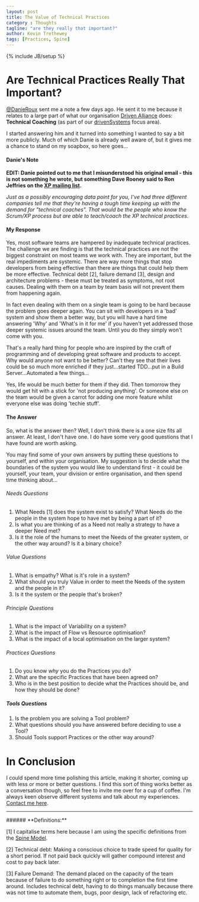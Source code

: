 ```yaml
---
layout: post
title: The Value of Technical Practices
category : Thoughts
tagline: "are they really that important?"
author: Kevin Trethewey
tags: [Practices, Spine]
---
```

{% include JB/setup %}

# Are Technical Practices Really That Important?

[@DanieRoux](http://www.twitter.com/DanieRoux) sent me a note a few days ago. He sent it to me because it relates to a large part of what our organisation [Driven Alliance](http://www.drivenalliance.com) does: **Technical Coaching** (as part of our [drivenSystems](http://www.twitter.com/drivenSystems) focus area).

I started answering him and it turned into something I wanted to say a bit more publicly. Much of which Danie is already well aware of, but it gives me a chance to stand on my soapbox, so here goes...

#### Danie's Note

**EDIT: Danie pointed out to me that I misunderstood his original email - this is not something he wrote, but something Dave Rooney said to Ron Jeffries on the [XP mailing list](https://groups.yahoo.com/neo/groups/extremeprogramming/conversations/messages/159310).**

*Just as a possibly encouraging data point for you, I've had three different
companies tell me that they're having a tough time keeping up with the
demand for "technical coaches".  That would be the people who know the
Scrum/XP process but are able to teach/coach the XP technical practices.*


#### My Response

Yes, most software teams are hampered by inadequate technical practices. The challenge we are finding is that the technical practices are not the biggest constraint on most teams we work with. They are important, but the real impediments are systemic. There are way more things that stop developers from being effective than there are things that could help them be more effective. Technical debt [2], failure demand [3], design and architecture problems - these must be treated as symptoms, not root causes. Dealing with them on a team by team basis will not prevent them from happening again.

In fact even dealing with them on a single team is going to be hard because the problem goes deeper again. You can sit with developers in a 'bad' system and show them a better way, but you will have a hard time answering 'Why' and 'What's in it for me' if you haven't yet addressed those deeper systemic issues around the team. Until you do they simply won't come with you.

That's a really hard thing for people who are inspired by the craft of programming and of developing great software and products to accept. Why would anyone not want to be better? Can't they see that their lives could be so much more enriched if they just...started TDD...put in a Build Server...Automated a few things...

Yes, life would be much better for them if they did. Then tomorrow they would get hit with a stick for 'not producing anything'. Or someone else on the team would be given a carrot for adding one more feature whilst everyone else was doing 'techie stuff'.

#### The Answer

So, what is the answer then? Well, I don't think there is a one size fits all answer. At least, I don't have one. I do have some very good questions that I have found are worth asking. 

You may find some of your own answers by putting these questions to yourself, and within your organisation. My suggestion is to decide what the boundaries of the system you would like to understand first - it could be yourself, your team, your division or entire organisation, and then spend time thinking about...

###### Needs Questions
1. What Needs [1] does the system exist to satisfy? What Needs do the people in the system hope to have met by being a part of it?
1. Is what you are thinking of as a Need not really a strategy to have a deeper Need met?
1. Is it the role of the humans to meet the Needs of the greater system, or the other way around? Is it a binary choice?

###### Value Questions
1. What is empathy? What is it's role in a system? 
1. What should you truly Value in order to meet the Needs of the system and the people in it?
1. Is it the system or the people that's broken?

###### Principle Questions
1. What is the impact of Variability on a system?
1. What is the impact of Flow vs Resource optimisation?
1. What is the impact of a local optimisation on the larger system?

###### Practices Questions
1. Do you know *why* you do the Practices you do?
1. What are the specific Practices that have been agreed on?
1. Who is in the best position to decide what the Practices should be, and how they should be done?

##### Tools Questions
1. Is the problem you are solving a Tool problem?
1. What questions should you have answered before deciding to use a Tool?
1. Should Tools support Practices or the other way around?


# In Conclusion
I could spend more time polishing this article, making it shorter, coming up with less or more or better questions. I find this sort of thing works better as a conversation though, so feel free to invite me over for a cup of coffee. I'm always keen observe different systems and talk about my experiences. [Contact me here](mailto:kevint@drivenalliance.com).

<hr>
###### **Definitions:**

[1] I capitalise terms here because I am using the specific definitions from the [Spine Model](http://spine.wiki).

[2] Technical debt: Making a conscious choice to trade speed for quality for a short period. If not paid back quickly will gather compound interest and cost to pay back later.

[3] Failure Demand: The demand placed on the capacity of the team because of failure to do something right or to completion the first time around. Includes technical debt, having to do things manually because there was not time to automate them, bugs, poor design, lack of refactoring etc.